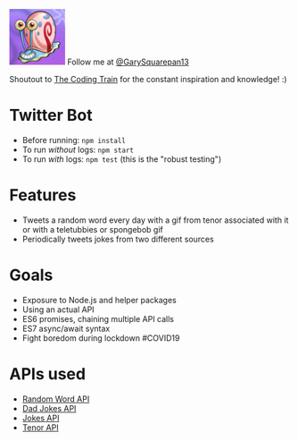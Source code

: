 <img src="./assets/gary.jpeg" alt="gary" width="100"/> Follow me at [@GarySquarepan13](https://twitter.com/GarySquarepan13)

Shoutout to [The Coding Train](https://thecodingtrain.com/) for the constant inspiration and knowledge! :)

# Twitter Bot

* Before running: `npm install`
* To run _without_ logs: `npm start`
* To run _with_ logs: `npm test` (this is the "robust testing")

# Features

* Tweets a random word every day with a gif from tenor associated with it or with a teletubbies or spongebob gif
* Periodically tweets jokes from two different sources

# Goals

* Exposure to Node.js and helper packages
* Using an actual API
* ES6 promises, chaining multiple API calls
* ES7 async/await syntax
* Fight boredom during lockdown #COVID19

# APIs used

* [Random Word API](https://random-word-api.herokuapp.com/home)
* [Dad Jokes API](https://icanhazdadjoke.com)
* [Jokes API](https://sv443.net/jokeapi/v2)
* [Tenor API](https://tenor.com/gifapi)

[//]: # (Heroku Deployment)
[//]: * (`git add  -f config.js tmp/ Procfile`)
[//]: * (Deploy to heroku and remove files from tracking)
[//]: * (`git rm .DS_STORE`)
[//]: * (`git rm --cached [filename]`)